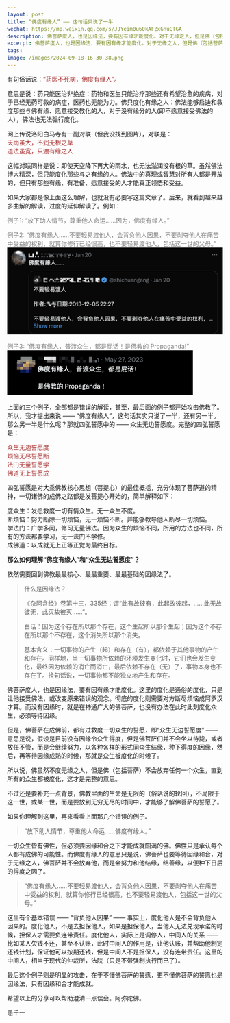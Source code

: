 ```yaml
---
layout: post
title: “佛度有缘人” —— 这句话只说了一半
wechat: https://mp.weixin.qq.com/s/JJYeim0u60kAFZxGnuGTGA
description: 佛菩萨度人，也是因缘法，要有因有缘才能度化。对于无缘之人，但是佛（包括菩萨）也不会放弃它，只会努力和他结缘，种下以后得度的因，然后再来度化他，这才是佛菩萨的精神。这也是在兑现成佛前“众生无边誓愿度”的誓愿。
excerpt: 佛菩萨度人，也是因缘法，要有因有缘才能度化。对于无缘之人，但是佛（包括菩萨）也不会放弃它，只会努力和他结缘，种下以后得度的因，然后再来度化他，这才是佛菩萨的精神。这也是在兑现成佛前“众生无边誓愿度”的誓愿。
tags:
image: /images/2024-09-18-16-30-38.png
---
```


有句俗话说：<span style="color:brown">“药医不死病，佛度有缘人”。

意思是说：药只能医治非绝症：药物和医生只能治疗那些还有希望治愈的疾病，对于已经无药可救的病症，医药也无能为力。佛只度化有缘之人：佛法能够启迪和救度那些与佛有缘、愿意接受教化的人，对于没有缘分的人(即不愿意接受佛法的人），佛法也无法强行度化。

网上传说洛阳白马寺有一副对联（但我没找到图片），对联是：<br>
<span style="color:brown">天雨虽大，不润无根之草<br>
<span style="color:brown">道法虽宽，只渡有缘之人

这幅对联同样是说：即使天空降下再大的雨水，也无法滋润没有根的草。虽然佛法博大精深，但只能度化那些与之有缘的人。佛法中的真理或智慧对所有人都是开放的，但只有那些有缘、有准备、愿意接受的人才能真正领悟和受益。

如果大家都是像上面这么理解，也就没有必要写这篇文章了。后来，就看到越来越多曲解的解读，过度的延伸解读了。例如：

<span style="color:gray">例子1: “放下助人情节，尊重他人命运……因为，佛度有缘人。”

<span style="color:gray">例子2: “佛度有缘人……不要轻易渡他人，会背负他人因果，不要剥夺他人在痛苦中受益的权利，就算你修行已经很高，也不要轻易渡他人，包括这一世的父母。”
![](../images/2024-09-17-21-19-14.png)

<span style="color:gray">例子3: “佛度有缘人，普渡众生，都是屁话！是佛教的 Propaganda!”
![](../images/2024-09-16-23-48-53.png)

上面的三个例子，全部都是错误的解读，甚至，最后面的例子都开始攻击佛教了。所以，我才提出来说 —— “佛度有缘人”，这句话其实只说了一半，还有另一半。那么另一半是什么呢？那就四弘誓愿中的 —— 众生无边誓愿度。完整的四弘誓愿是：

<span style="color:brown">众生无边誓愿度<br>
<span style="color:brown">烦恼无尽誓愿断<br>
<span style="color:brown">法门无量誓愿学<br>
<span style="color:brown">佛道无上誓愿成<br>

四弘誓愿是对大乘佛教核心思想（菩提心）的最佳概括，充分体现了菩萨道的精神，一切诸佛的成佛之路都是发菩提心开始的，简单解释如下：

度众生：发愿救度一切有情众生。无一众生不度。<br>
断烦恼：努力断除一切烦恼，无一烦恼不断。并能够教导他人断尽一切烦恼。<br>
学法门：广学多闻，修习无量佛法。因为众生的烦恼不同，所用的方法也不同，所有的方法都要学习，无一法门不学修。<br>
成佛道：以成就无上正等正觉为最终目标。

**那么如何理解“佛度有缘人”和“众生无边誓愿度”？**

依然需要回到佛教最最核心、最最重要、最最基础的因缘法了。

> 什么是因缘法？
> 
>《杂阿含经》卷第十三，335经：谓“此有故彼有，此起故彼起，……此无故彼无，此灭故彼灭……”。
> 
> 白话：因为这个存在所以那个存在，这个生起所以那个生起；因为这个不存在所以那个不存在，这个消失所以那个消失。
> 
> 基本含义：一切事物的产生（起）和存在（有），都依赖于其他事物的产生和存在。同样地，当一切事物所依赖的环境发生变化时，它们也会发生变化，最终因为依赖的消亡而消亡，最后依赖不存在（无）了，事物本身也不存在了。换句话说，一切事物都不能独立地产生和存在。

佛菩萨度人，也是因缘法，要有因有缘才能度化。这里的度化是通俗的度化，只是让他接受佛法，或改变原来错误的观念。彻底的度化则需要对方断尽烦恼成阿罗汉才算。而没有因缘时，就是在神通广大的佛菩萨，也没有办法在此时此刻度化众生，必须等待因缘。

但是，佛菩萨在成佛前，都有过救度一切众生的誓愿，即“众生无边誓愿度” —— 意思是说，假设是目前没有因缘令众生得度，但是佛菩萨们并不会坐以待毙，或者放任不管，而是会继续努力，以各种各样的形式同众生结缘，种下得度的因缘，然后，再等待因缘成熟的时候，那就是众生被度化的时候了。

所以说，佛虽然不度无缘之人，但是佛（包括菩萨）不会放弃任何一个众生，直到所有的众生都被度化，这才是完整的意思。

不过还是要补充一点背景，佛教里面的生命是无限的（俗话说的轮回），不局限于这一世，或某一世，而是要放到无穷无尽的时间中，才能够了解佛菩萨的誓愿了。

如果你理解到这里，再来看看上面那几个错误的例子。

> “放下助人情节，尊重他人命运……佛度有缘人。” 

一切众生皆有佛性，但必须要因缘和合之下才能成就圆满的佛。佛性只是承认每个人都有成佛的可能性。而佛度有缘人的意思只是说，佛菩萨也要等待因缘和合，对于无缘之人，佛菩萨并不会放弃他，而是会努力和他结缘，结善缘，以便种下日后的得度之因了。

> “佛度有缘人……不要轻易渡他人，会背负他人因果，不要剥夺他人在痛苦中受益的权利，就算你修行已经很高，也不要轻易渡他人，包括这一世的父母。”

这里有个基本错误 —— “背负他人因果” —— 事实上，度化他人是不会背负他人因果的。度化他人，不是去担保他人，如果是担保他人，当他人无法兑现承诺的时候，担保人才需要负连带责任。度化他人，实际上是调停人，中间人的关系 —— 比如某人欠钱不还，甚至不认账，此时中间人的作用是，让他认账，并帮助他制定还钱计划，保证他可以按期还钱，但是中间人不是担保人，没有连带责任。这里的中间人，相当于现代的仲裁所，法院（只是不带强制执行而已了）。

最后这个例子则是明显的攻击，在于不懂佛菩萨的誓愿，更不懂佛菩萨的誓愿也是因缘法，只有因缘和合才能成就。

希望以上的分享可以帮助澄清一点误会。阿弥陀佛。

愚千一

